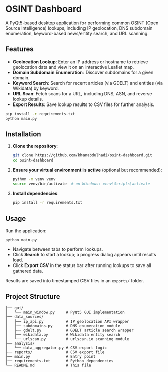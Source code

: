 # OSINT Dashboard

A PyQt5-based desktop application for performing common OSINT (Open Source Intelligence) lookups, including IP geolocation, DNS subdomain enumeration, keyword-based news/entity search, and URL scanning.

## Features

- **Geolocation Lookup**: Enter an IP address or hostname to retrieve geolocation data and view it on an interactive Leaflet map.
- **Domain Subdomain Enumeration**: Discover subdomains for a given domain.
- **Keyword Search**: Search for recent articles (via GDELT) and entities (via Wikidata) by keyword.
- **URL Scan**: Fetch scans for a URL, including DNS, ASN, and reverse lookup details.
- **Export Results**: Save lookup results to CSV files for further analysis.


```bash
pip install -r requirements.txt
python main.py
```

## Installation

1. **Clone the repository**:
   ```bash
   git clone https://github.com/khanabdulhadi/osint-dashboard.git
   cd osint-dashboard
   ```
2. **Ensure your virtual environment is active** (optional but recommended):
   ```bash
   python -m venv venv
   source venv/bin/activate  # on Windows: venv\Scripts\activate
   ```
3. **Install dependencies**:
   ```bash
   pip install -r requirements.txt
   ```

## Usage

Run the application:

```bash
python main.py
```

- Navigate between tabs to perform lookups.
- Click **Search** to start a lookup; a progress dialog appears until results load.
- Click **Export CSV** in the status bar after running lookups to save all gathered data.

Results are saved into timestamped CSV files in an `exports/` folder.

## Project Structure

```
├── gui/
│   └── main_window.py     # PyQt5 GUI implementation
├── data_sources/
│   ├── ip_api.py          # IP geolocation API wrapper
│   ├── subdomains.py      # DNS enumeration module
│   ├── gdelt.py           # GDELT article search wrapper
│   ├── wikidata.py        # Wikidata entity search
│   └── urlscan.py         # urlscan.io scanning module
├── analysis/
│   └── data_aggregator.py # CSV export logic
├── reports/               # CSV export file
├── main.py                # Entry point
├── requirements.txt       # Python dependencies
└── README.md              # This file
```